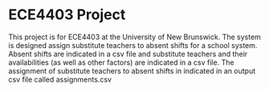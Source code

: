 # ECE4403 Project

This project is for ECE4403 at the University of New Brunswick. The system is designed assign substitute teachers to absent shifts for a
school system. Absent shifts are indicated in a csv file and substitute teachers and their availabilities (as well as other factors) are
indicated in a csv file. The assignment of substitute teachers to absent shifts in indicated in an output csv file called assignments.csv
